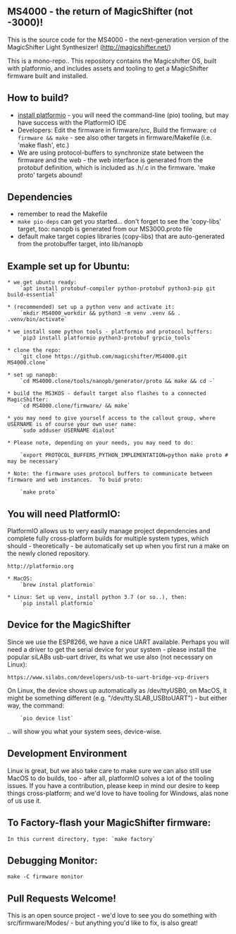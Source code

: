 ## MS4000 - the return of MagicShifter (not -3000)!

This is the source code for the MS4000 - the next-generation version of the MagicShifter Light Synthesizer!  (http://magicshifter.net/)

This is a mono-repo.. This repository contains the Magicshifter OS, built with platformio, and includes assets and tooling to get a MagicShifter firmware built and installed.

## How to build?
 * [install platformio](http://platformio.org/#!/get-started) - you will need the command-line (pio) tooling, but may have success with the PlatformIO IDE
 * Developers: Edit the firmware in firmware/src, Build the firmware: `cd firmware && make` - see also other targets in firmware/Makefile (i.e. 'make flash', etc.)
 * We are using protocol-buffers to synchronize state between the firmware and the web - the web interface is generated from the protobuf definition, which is included as .h/.c in the firmware.  'make proto' targets abound!

## Dependencies
 * remember to read the Makefile
 * `make pio-deps` can get you started... don't forget to see the 'copy-libs' target, too: nanopb is generated from our MS3000.proto file
 * default make target copies libraries (copy-libs) that are auto-generated from the protobuffer target, into lib/nanopb

## Example set up for Ubuntu:

	* we get ubuntu ready:
		`apt install protobuf-compiler python-protobuf python3-pip git build-essential`

	* (recommended) set up a python venv and activate it:
		`mkdir MS4000_workdir && python3 -m venv .venv && . .venv/bin/activate`

	* we install some python tools - platformio and protocol buffers:
		`pip3 install platformio python3-protobuf grpcio_tools`

	* clone the repo:
		`git clone https://github.com/magicshifter/MS4000.git MS4000.clone`

	* set up nanopb:
		`cd MS4000.clone/tools/nanopb/generator/proto && make && cd -`

	* build the MS3KOS - default target also flashes to a connected MagicShifter:
		`cd MS4000.clone/firmware/ && make`

	* you may need to give yourself access to the callout group, where USERNAME is of course your own user name:
		`sudo adduser USERNAME dialout`

	* Please note, depending on your needs, you may need to do:

		`export PROTOCOL_BUFFERS_PYTHON_IMPLEMENTATION=python make proto # may be necessary`

	* Note: the firmware uses protocol buffers to communicate between firmware and web instances.  To buid proto:

		`make proto`

## You will need PlatformIO:

PlatformIO allows us to very easily manage project dependencies and complete fully cross-platform builds for multiple system types, which should - theoretically - be automatically set up when you first run a make on the newly cloned repository.

	http://platformio.org

	* MacOS:
		`brew instal platformio` 

	* Linux: Set up venv, install python 3.7 (or so..), then:
		`pip install platformio`

## Device for the MagicShifter

Since we use the ESP8266, we have a nice UART available.  Perhaps you will need a driver to get the serial device for your system - please install the popular siLABs usb-uart driver, its what we use also (not necessary on Linux):  

	https://www.silabs.com/developers/usb-to-uart-bridge-vcp-drivers

On Linux, the device shows up automatically as /dev/ttyUSB0, on MacOS, it might be something different (e.g. "/dev/tty.SLAB_USBtoUART") - but either way, the command:

		`pio device list`

.. will show you what your system sees, device-wise.
	
## Development Environment

Linux is great, but we also take care to make sure we can also still use MacOS to do builds, too - after all, platformIO solves a lot of the tooling issues.  If you have a contribution, please keep in mind our desire to keep things cross-platform; and we'd love to have tooling for Windows, alas none of us use it.

## To Factory-flash your MagicShifter firmware:

	In this current directory, type: `make factory`

## Debugging Monitor:

	make -C firmware monitor

## Pull Requests Welcome!

This is an open source project - we'd love to see you  do something with src/firmware/Modes/ - but anything you'd like to fix, is also great!
